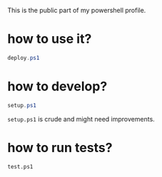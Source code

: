 This is the public part of my powershell profile.

# how to use it?

```PowerShell
deploy.ps1
```

# how to develop?

```PowerShell
setup.ps1
```

`setup.ps1` is crude and might need improvements.

# how to run tests?

```
test.ps1
```
